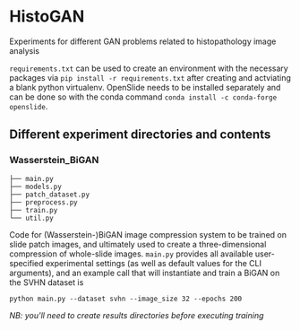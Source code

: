 # HistoGAN
Experiments for different GAN problems related to histopathology image analysis

`requirements.txt` can be used to create an environment with the necessary packages via `pip install -r requirements.txt` after creating and actviating a blank python virtualenv. OpenSlide needs to be installed separately and can be done so with the conda command `conda install -c conda-forge openslide`.

## Different experiment directories and contents
### Wasserstein_BiGAN
```
├── main.py
├── models.py
├── patch_dataset.py
├── preprocess.py
├── train.py
└── util.py
```
Code for (Wasserstein-)BiGAN image compression system to be trained on slide patch images, and ultimately used to create a three-dimensional compression of whole-slide images. `main.py` provides all available user-specified experimental settings (as well as default values for the CLI arguments), and an example call that will instantiate and train a BiGAN on the SVHN dataset is
```
python main.py --dataset svhn --image_size 32 --epochs 200
```
*NB: you'll need to create results directories before executing training*
